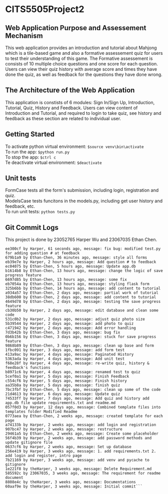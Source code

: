 # CITS5505Project2

## Web Application Purpose and Assessement Mechanism
This web application provides an introduction and tutorial about Mahjong which is a tile-based game and also a formative assessement quiz for users to test their understanding of this game. The Formative assessement is consists of 10 multiple choice questions and one score for each question. Users can view their quiz history with average score and times they have done the quiz, as well as feedback for the questions they have done wrong.

## The Architecture of the Web Application
This application is constists of 6 modules: Sign In/Sign Up, Introduction, Tutorial, Quiz, History and Feedback. Users can view content of Introduction and   Tutorial, and required to login to take quiz, see history and feedback as these section are related to individual user.

## Getting Started
To activate python virtual environment: `$source venv\bin\activate`  
To run the app: `$python run.py`  
To stop the app: `$ctrl c`  
Te deactivate virtual environment: `$deactivate`  

## Unit tests
FormCase tests all the form's submission, including login, registration and quiz.  
ModelsCase tests funcitons in the models.py, including get user history and feedback, etc.  
To run unit tests: `python tests.py`

## Git Commit Logs
This project is done by 23052765 Harper Wu and 23067035 Ethan Chen.

```
ee300cf by Harper, 61 seconds ago, message: fix bug: modified test.py for adding question # at feedback
679b1a9 by Ethan-Chen, 36 minutes ago, message: style all forms
eb39e7e by Harper, 2 hours ago, message: Add question # to feedback
ec04075 by Ethan-Chen, 5 hours ago, message: Update app.db
b1614b8 by Ethan-Chen, 13 hours ago, message: change the logic of save progress feature
6697d85 by Ethan-Chen, 13 hours ago, message: some fix
eb7054a by Ethan-Chen, 13 hours ago, message: styling flask form
325b6bb by Ethan-Chen, 14 hours ago, message: add content to tutorial
a934a57 by Ethan-Chen, 2 days ago, message: partial work of tutorial
38db600 by Ethan-Chen, 2 days ago, message: add content to tutorial
4649d78 by Ethan-Chen, 2 days ago, message: testing the save progress feature
cb30b50 by Harper, 2 days ago, message: edit database and clean some code
531c0b2 by Harper, 2 days ago, message: adjust quiz photo size
5b39544 by Harper, 2 days ago, message: add photo to quiz
c471942 by Harper, 2 days ago, message: Add error handling
7d3b42b by Ethan-Chen, 3 days ago, message: bug fix
0b6b156 by Ethan-Chen, 3 days ago, message: stuck for save progress feature
9868b89 by Ethan-Chen, 3 days ago, message: clean up base and form
1fbc091 by Harper, 3 days ago, message: add form test
413a9ac by Harper, 4 days ago, message: Paginated History
5363ada by Harper, 4 days ago, message: Add unit test
f68e28f by Harper, 4 days ago, message: re-write quiz, history & feedback's functions
b8971c6 by Harper, 4 days ago, message: renamed test to quiz
5cef0a1 by Harper, 5 days ago, message: Finish Feedback
c554cf6 by Harper, 5 days ago, message: Finish history
aa35b8a by Harper, 5 days ago, message: finish quiz
7bc3fbf by Ethan-Chen, 5 days ago, message: clean up some of the code
21d4613 by Harper, 6 days ago, message: Update quiz
74533ff by Harper, 7 days ago, message: Add quiz and history add app.db file update requirements.txt and readme.md
057f0d3 by Harper, 12 days ago, message: Combined template files into templates folder Modified Readme
0773aea by Ethan-Chen, 2 weeks ago, message: created template for each page
a74133b by Harper, 2 weeks ago, message: add login and registration
907bc47 by Harper, 2 weeks ago, message: restructure
29461a5 by Ethan-Chen, 2 weeks ago, message: Create some placeholder
56f4b39 by Harper, 2 weeks ago, message: add password methods and update gitignore file
0637cf6 by Harper, 2 weeks ago, message: Set up database
256e419 by Harper, 3 weeks ago, message: 1. add requirements.txt 2. add login and register, intro page
7b21169 by Harper, 3 weeks ago, message: add venv and pycache to gitignore
1e221f8 by theHarper, 3 weeks ago, message: Delete Requirement.md
585592c by 23067035, 3 weeks ago, message: The requirement for readme document
8808e4c by theHarper, 3 weeks ago, message: Documentations
60aaf9e by theHarper, 3 weeks ago, message: Initial commit```
